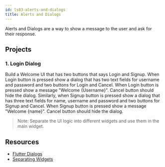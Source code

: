 ```yaml
---
id: ls03-alerts-and-dialogs
title: Alerts and Dialogs
---
```


Alerts and Dialogs are a way to show a message to the user and ask for their response.

## Projects

### 1. Login Dialog

Build a Welcome UI that has two buttons that says Login and Signup. When Login button is pressed show a dialog that has two text fields for username and password and two buttons for Login and Cancel. When Login button is pressed show a message "Welcome {Username}". Cancel button should hide the dialog. Similarly, when Signup button is pressed show a dialog that has three text fields for name, username and password and two buttons for Signup and Cancel. When Signup button is pressed show a message "Welcome {name}". Cancel button should hide the dialog.

> Note: Separate the UI logic into different widgets and use them in the main widget.

## Resources

- [Flutter Dialogs](https://flutter.dev/docs/cookbook/design/dialogs)
- [Separating Widgets](https://flutter.dev/docs/development/ui/widgets-intro#separating-widgets)
